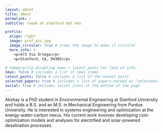 ```yaml
---
layout: about
title: about
permalink: /
subtitle: raoak at stanford dot edu

profile:
  align: right
  image: prof_pic.jpg
  image_circular: true # crops the image to make it circular
  more_info: >
    <p>473 Via Ortega</p>
    <p>Stanford, CA, 94305</p>

# temporarily disabling news + latest_posts for lack of info.
news: false # includes a list of news items
latest_posts: false # includes a list of the newest posts
selected_papers: true # includes a list of papers marked as "selected={true}"
social: true # includes social icons at the bottom of the page
---
```

Akshay is a PhD student in Environmental Engineering at Stanford University and holds a B.S. and an M.S. in Mechanical Engineering from Purdue University. He is interested in systems engineering and optimization at the energy-water-carbon nexus. His current work involves developing cost-optimization models and analyses for electrified and solar-powered desalination processes.  

